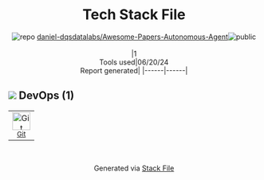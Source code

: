 <!--
&lt;--- Readme.md Snippet without images Start ---&gt;
## Tech Stack
daniel-dqsdatalabs/Awesome-Papers-Autonomous-Agent is built on the following main stack:



Full tech stack [here](/techstack.md)

&lt;--- Readme.md Snippet without images End ---&gt;

&lt;--- Readme.md Snippet with images Start ---&gt;
## Tech Stack
daniel-dqsdatalabs/Awesome-Papers-Autonomous-Agent is built on the following main stack:



Full tech stack [here](/techstack.md)

&lt;--- Readme.md Snippet with images End ---&gt;
-->
<div align="center">

# Tech Stack File
![](https://img.stackshare.io/repo.svg "repo") [daniel-dqsdatalabs/Awesome-Papers-Autonomous-Agent](https://github.com/daniel-dqsdatalabs/Awesome-Papers-Autonomous-Agent)![](https://img.stackshare.io/public_badge.svg "public")
<br/><br/>
|1<br/>Tools used|06/20/24 <br/>Report generated|
|------|------|
</div>

## <img src='https://img.stackshare.io/devops.svg'/> DevOps (1)
<table><tr>
  <td align='center'>
  <img width='36' height='36' src='https://img.stackshare.io/service/1046/git.png' alt='Git'>
  <br>
  <sub><a href="http://git-scm.com/">Git</a></sub>
  <br>
  <sub></sub>
</td>

</tr>
</table>

<br/>
<div align='center'>

Generated via [Stack File](https://github.com/marketplace/stack-file)
